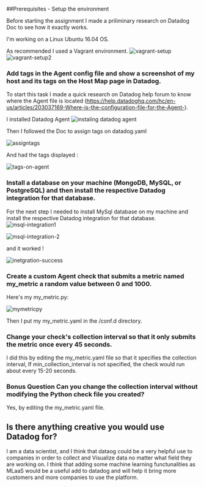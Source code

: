 ##Prerequisites - Setup the environment

Before starting the assignment I made a priliminary research on Datadog Doc to see how it exactly works.

I'm working on a Linux Ubuntu 16.04 OS.

As recommended I used a Vagrant environment.
![vagrant-setup](https://user-images.githubusercontent.com/25555806/42341848-551f4e78-808c-11e8-9c3d-97b069209ede.png)
![vagrant-setup2](https://user-images.githubusercontent.com/25555806/42341885-73ba7b28-808c-11e8-9de3-927829463189.png)


### Add tags in the Agent config file and show a screenshot of my host and its tags on the Host Map page in Datadog.

To start this task I made a quick research on Datadog help forum to know where the Agent file is located (https://help.datadoghq.com/hc/en-us/articles/203037169-Where-is-the-configuration-file-for-the-Agent-).

I installed Datadog Agent
![instaling datadog agent](https://user-images.githubusercontent.com/25555806/42343707-d6218216-8091-11e8-86b9-f8405bec4d76.png)

Then I followed the Doc to assign tags on datadog.yaml


![assigntags](https://user-images.githubusercontent.com/25555806/42344024-ec27eb08-8092-11e8-8615-127b249766f8.png)

And had the tags displayed :

![tags-on-agent](https://user-images.githubusercontent.com/25555806/42344262-acd9806e-8093-11e8-9fa0-5eefcd9b1ac2.png)

### Install a database on your machine (MongoDB, MySQL, or PostgreSQL) and then install the respective Datadog integration for that database.
For the next step I needed to install MySql database on my machine and install the respective Datadog integration for that database.
![msql-integration1](https://user-images.githubusercontent.com/25555806/42344580-af4aebca-8094-11e8-9f0e-86ddc7ed108b.png)

![msql-integration-2](https://user-images.githubusercontent.com/25555806/42344601-c18e7bee-8094-11e8-8885-5dcf1e011e46.png)

and it worked !


![inetgration-success](https://user-images.githubusercontent.com/25555806/42344824-67c3a7be-8095-11e8-8d7e-2610c73c3b2b.png)

### Create a custom Agent check that submits a metric named my_metric  a random value between 0 and 1000.

Here's my my_metric.py:

![mymetricpy](https://user-images.githubusercontent.com/25555806/42345175-6f1a21a4-8096-11e8-87b4-adf2480e2f20.png)

Then I put my my_metric.yaml in the /conf.d directory.

### Change your check's collection interval so that it only submits the metric once every 45 seconds.

 I did this by editing the my_metric.yaml file so that it specifies the collection interval, If min_collection_interval is not specified, the check would run about every 15-20 seconds.

### Bonus Question Can you change the collection interval without modifying the Python check file you created?

Yes, by editing the my_metric.yaml file.


## Is there anything creative you would use Datadog for?

I am a data scientist, and I think that dataog could be a very helpful use to companies in order to collect and Visualize data no matter what field they are working on.
I think that adding some machine learning functunalities as MLaaS would be a useful add to datadog and will help it bring more customers and more companies to use the platform.


